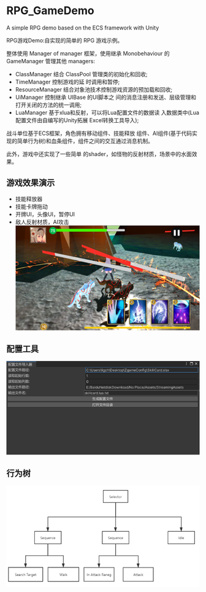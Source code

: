 # RPG_GameDemo
A simple RPG demo based on the ECS framework with Unity

RPG游戏Demo:自实现的简单的 RPG 游戏示例。

整体使用 Manager of manager 框架，使用继承 Monobehaviour 的 GameManager 管理其他 managers:
* ClassManager 结合 ClassPool 管理类的初始化和回收;
* TimeManager 控制游戏的延 时调用和暂停;
* ResourceManager 结合对象池技术控制游戏资源的预加载和回收;
* UiManager 控制继承 UIBase 的UI脚本之 间的消息注册和发送、层级管理和打开关闭的方法的统一调用;
* LuaManager 基于xlua和反射，可以将Lua配置文件的数据读 入数据类中(Lua配置文件由自编写的Unity拓展 Excel转换工具导入);

战斗单位基于ECS框架，角色拥有移动组件、技能释放 组件、AI组件(基于代码实现的简单行为树)和血条组件，组件之间的交互通过消息机制。

此外，游戏中还实现了一些简单 的shader，如怪物的反射材质，场景中的水面效果。

## 游戏效果演示
* 技能释放器
* 技能卡牌拖动
* 开牌UI，头像UI，暂停UI
* 敌人反射材质，AI攻击
![image](https://github.com/Albedo777/RPG_GameDemo/blob/main/Demo.png)

## 配置工具
![image](https://github.com/Albedo777/RPG_GameDemo/blob/main/Editor.png)

## 行为树
![image](https://github.com/Albedo777/RPG_GameDemo/blob/main/BehaviorTree.png)
